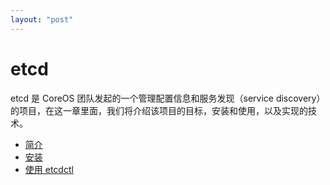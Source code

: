 ```yaml
---
layout: "post"
---
```



# etcd

etcd 是 CoreOS 团队发起的一个管理配置信息和服务发现（service discovery）的项目，在这一章里面，我们将介绍该项目的目标，安装和使用，以及实现的技术。

* [简介](intro.html)
* [安装](install.html)
* [使用 etcdctl](etcdctl.html)
